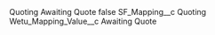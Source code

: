<?xml version="1.0" encoding="UTF-8"?>
<CustomMetadata xmlns="http://soap.sforce.com/2006/04/metadata" xmlns:xsi="http://www.w3.org/2001/XMLSchema-instance" xmlns:xsd="http://www.w3.org/2001/XMLSchema">
    <label>Quoting Awaiting Quote</label>
    <protected>false</protected>
    <values>
        <field>SF_Mapping__c</field>
        <value xsi:type="xsd:string">Quoting</value>
    </values>
    <values>
        <field>Wetu_Mapping_Value__c</field>
        <value xsi:type="xsd:string">Awaiting Quote</value>
    </values>
</CustomMetadata>

